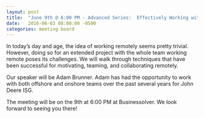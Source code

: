 ```yaml
---
layout: post
title:  "June 9th @ 6:00 PM - Advanced Series:  Effectively Working with Remote Teams"
date:   2016-06-03 08:00:00 -0500
categories: meeting board
---
```

In today’s day and age, the idea of working remotely seems pretty trivial. However, doing so for an extended project with the whole team working remote poses its challenges. We will walk through techniques that have been successful for motivating, teaming, and collaborating remotely.
 
Our speaker will be Adam Brunner.  Adam has had the opportunity to work with both offshore and onshore teams over the past several years for John Deere ISG.  

The meeting will be on the 9th at 6:00 PM at Businessolver.  We look forward to seeing you there! 
